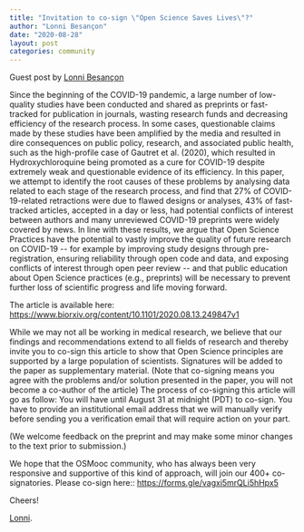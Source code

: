 ```yaml
---
title: "Invitation to co-sign \"Open Science Saves Lives\"?"
author: "Lonni Besançon"
date: "2020-08-28"
layout: post
categories: community
---
```


Guest post by [Lonni Besançon](https://twitter.com/lonnibesancon)


Since the beginning of the COVID-19 pandemic, a large number of low-quality studies have been conducted and shared as preprints or fast-tracked for publication in journals, wasting research funds and decreasing efficiency of the research process. In some cases, questionable claims made by these studies have been amplified by the media and resulted in dire consequences on public policy, research, and associated public health, such as the high-profile case of Gautret et al. (2020), which resulted in Hydroxychloroquine being promoted as a cure for COVID-19 despite extremely weak and questionable evidence of its efficiency. In this paper, we attempt to identify the root causes of these problems by analysing data related to each stage of the research process, and find that 27% of COVID-19-related retractions were due to flawed designs or analyses, 43% of fast-tracked articles, accepted in a day or less, had potential conflicts of interest between authors and many unreviewed COVID-19 preprints were widely covered by news. In line with these results, we argue that Open Science Practices have the potential to vastly improve the quality of future research on COVID-19 -- for example by improving study designs through pre-registration, ensuring reliability through open code and data, and exposing conflicts of interest through open peer review -- and that public education about Open Science practices (e.g., preprints) will be necessary to prevent further loss of scientific progress and life moving forward.

The article is available here: https://www.biorxiv.org/content/10.1101/2020.08.13.249847v1

While we may not all be working in medical research, we believe that our findings and recommendations extend to all fields of research and thereby invite you to co-sign this article to show that Open Science principles are supported by a large population of scientists. Signatures will be added to the paper as supplementary material.
(Note that co-signing means you agree with the problems and/or solution presented in the paper, you will not become a co-author of the article)
The process of co-signing this article will go as follow:
You will have until August 31 at midnight (PDT) to co-sign.
You have to provide an institutional email address that we will manually verify before sending you a verification email that will require action on your part.



(We welcome feedback on the preprint and may make some minor changes to the text prior to submission.)

We hope that the OSMooc community, who has always been very responsive and supportive of this kind of approach, will join our 400+ co-signatories. Please co-sign here:: https://forms.gle/vagxi5mrQLi5hHpx5


Cheers!

[Lonni](https://twitter.com/lonnibesancon).

